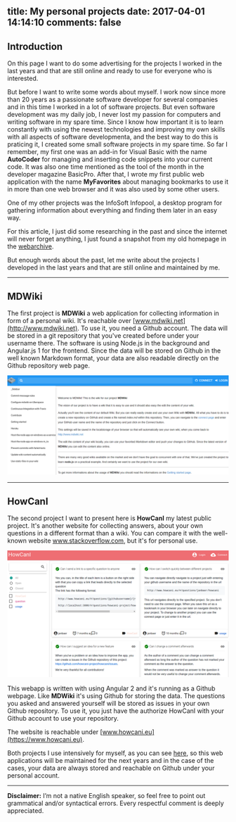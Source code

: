 title: My personal projects
date: 2017-04-01 14:14:10
comments: false
---

## Introduction

On this page I want to do some advertising for the projects I worked in the last years and that are still online and ready to use for everyone who is interested.

But before I want to write some words about myself. I work now since more than 20 years as a passionate software developer for several companies and in this time I worked in a lot of software projects. But even software development was my daily job, I never lost my passion for computers and writing software in my spare time. Since I know how important it is to learn constantly with using the newest technologies and improving my own skills with all aspects of software developmenta, and the best way to do this is praticing it, I created some small software projects in my spare time. So far I remember, my first one was an add-in for Visual Basic with the name **AutoCoder** for managing and inserting code snippets into your current code. It was also one time mentioned as the tool of the month in the developer magazine BasicPro. After that, I wrote my first public web application with the name **MyFavorites** about managing bookmarks to use it in more than one web browser and it was also used by some other users.

One of my other projects was the InfoSoft Infopool, a desktop program for gathering information about everything and finding them later in an easy way.

For this article, I just did some researching in the past and since the internet will never forget anything, I just found a snapshot from my old homepage in the [webarchive](http://web.archive.org/web/20021210192517/http://janbaer.de/content/projects/projects.aspx).

But enough words about the past, let me write about the projects I developed in the last years and that are still online and maintained by me.

---

## MDWiki

The first project is **MDWiki** a web application for collecting information in form of a personal wiki. It's reachable over [www.mdwiki.net](http://www.mdwiki.net). To use it, you need a Github account. The data will be stored in a git repository that you've created before under your username there. The software is using Node.js in the background and Angular.js 1 for the frontend. Since the data will be stored on Github in the well known Markdown format, your data are also readable directly on the Github repository web page.

![MDWiki](images/mdwiki.png)

----


## HowCanI

The second project I want to present here is **HowCanI** my latest public project. It's another website for collecting answers, about your own questions in a different format than a wiki. You can compare it with the well-known website www.stackoverflow.com, but it's for personal use.

![HowCanI](images/howcani.png)

This webapp is written with using Angular 2 and it's running as a Github webpage. Like **MDWiki** it's using Github for storing the data. The questions you asked and answered yourself will be stored as issues in your own Github repository. To use it, you just have the authorize HowCanI with your Github account to use your repository.

The website is reachable under [www.howcani.eu](https://www.howcani.eu).

Both projects I use intensively for myself, as you can see [here](https://www.howcani.eu/#/questions/janbaer/howcani), so this web applications will be maintained for the next years and in the case of the cases, your data are always stored and reachable on Github under your personal account.

---

**Disclaimer:** I’m not a native English speaker, so feel free to point out grammatical and/or syntactical errors. Every respectful comment is deeply appreciated.
